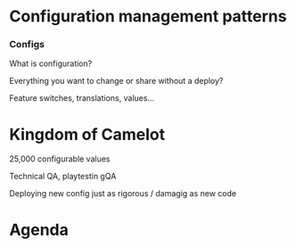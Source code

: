 # Configuration management patterns

### Configs

What is configuration?

Everything you want to change or share without a deploy?

Feature switches, translations, values...

# Kingdom of Camelot

25,000 configurable values

Technical QA, playtestin gQA

Deploying new config just as rigorous / damagig as new code

# Agenda
